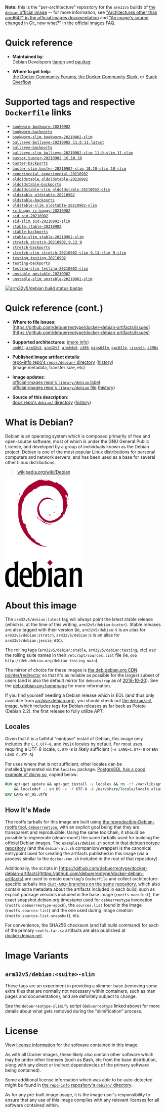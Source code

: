 <!--

********************************************************************************

WARNING:

    DO NOT EDIT "debian/README.md"

    IT IS AUTO-GENERATED

    (from the other files in "debian/" combined with a set of templates)

********************************************************************************

-->

**Note:** this is the "per-architecture" repository for the `arm32v5` builds of [the `debian` official image](https://hub.docker.com/_/debian) -- for more information, see ["Architectures other than amd64?" in the official images documentation](https://github.com/docker-library/official-images#architectures-other-than-amd64) and ["An image's source changed in Git, now what?" in the official images FAQ](https://github.com/docker-library/faq#an-images-source-changed-in-git-now-what).

# Quick reference

-	**Maintained by**:  
	Debian Developers [tianon](https://qa.debian.org/developer.php?login=tianon) and [paultag](https://qa.debian.org/developer.php?login=paultag)

-	**Where to get help**:  
	[the Docker Community Forums](https://forums.docker.com/), [the Docker Community Slack](https://dockr.ly/slack), or [Stack Overflow](https://stackoverflow.com/search?tab=newest&q=docker)

# Supported tags and respective `Dockerfile` links

-	[`bookworm`, `bookworm-20210902`](https://github.com/debuerreotype/docker-debian-artifacts/blob/6147904711b52b82ae2195c4e2bee28185273401/bookworm/Dockerfile)
-	[`bookworm-backports`](https://github.com/debuerreotype/docker-debian-artifacts/blob/6147904711b52b82ae2195c4e2bee28185273401/bookworm/backports/Dockerfile)
-	[`bookworm-slim`, `bookworm-20210902-slim`](https://github.com/debuerreotype/docker-debian-artifacts/blob/6147904711b52b82ae2195c4e2bee28185273401/bookworm/slim/Dockerfile)
-	[`bullseye`, `bullseye-20210902`, `11.0`, `11`, `latest`](https://github.com/debuerreotype/docker-debian-artifacts/blob/6147904711b52b82ae2195c4e2bee28185273401/bullseye/Dockerfile)
-	[`bullseye-backports`](https://github.com/debuerreotype/docker-debian-artifacts/blob/6147904711b52b82ae2195c4e2bee28185273401/bullseye/backports/Dockerfile)
-	[`bullseye-slim`, `bullseye-20210902-slim`, `11.0-slim`, `11-slim`](https://github.com/debuerreotype/docker-debian-artifacts/blob/6147904711b52b82ae2195c4e2bee28185273401/bullseye/slim/Dockerfile)
-	[`buster`, `buster-20210902`, `10.10`, `10`](https://github.com/debuerreotype/docker-debian-artifacts/blob/6147904711b52b82ae2195c4e2bee28185273401/buster/Dockerfile)
-	[`buster-backports`](https://github.com/debuerreotype/docker-debian-artifacts/blob/6147904711b52b82ae2195c4e2bee28185273401/buster/backports/Dockerfile)
-	[`buster-slim`, `buster-20210902-slim`, `10.10-slim`, `10-slim`](https://github.com/debuerreotype/docker-debian-artifacts/blob/6147904711b52b82ae2195c4e2bee28185273401/buster/slim/Dockerfile)
-	[`experimental`, `experimental-20210902`](https://github.com/debuerreotype/docker-debian-artifacts/blob/6147904711b52b82ae2195c4e2bee28185273401/experimental/Dockerfile)
-	[`oldoldstable`, `oldoldstable-20210902`](https://github.com/debuerreotype/docker-debian-artifacts/blob/6147904711b52b82ae2195c4e2bee28185273401/oldoldstable/Dockerfile)
-	[`oldoldstable-backports`](https://github.com/debuerreotype/docker-debian-artifacts/blob/6147904711b52b82ae2195c4e2bee28185273401/oldoldstable/backports/Dockerfile)
-	[`oldoldstable-slim`, `oldoldstable-20210902-slim`](https://github.com/debuerreotype/docker-debian-artifacts/blob/6147904711b52b82ae2195c4e2bee28185273401/oldoldstable/slim/Dockerfile)
-	[`oldstable`, `oldstable-20210902`](https://github.com/debuerreotype/docker-debian-artifacts/blob/6147904711b52b82ae2195c4e2bee28185273401/oldstable/Dockerfile)
-	[`oldstable-backports`](https://github.com/debuerreotype/docker-debian-artifacts/blob/6147904711b52b82ae2195c4e2bee28185273401/oldstable/backports/Dockerfile)
-	[`oldstable-slim`, `oldstable-20210902-slim`](https://github.com/debuerreotype/docker-debian-artifacts/blob/6147904711b52b82ae2195c4e2bee28185273401/oldstable/slim/Dockerfile)
-	[`rc-buggy`, `rc-buggy-20210902`](https://github.com/debuerreotype/docker-debian-artifacts/blob/6147904711b52b82ae2195c4e2bee28185273401/rc-buggy/Dockerfile)
-	[`sid`, `sid-20210902`](https://github.com/debuerreotype/docker-debian-artifacts/blob/6147904711b52b82ae2195c4e2bee28185273401/sid/Dockerfile)
-	[`sid-slim`, `sid-20210902-slim`](https://github.com/debuerreotype/docker-debian-artifacts/blob/6147904711b52b82ae2195c4e2bee28185273401/sid/slim/Dockerfile)
-	[`stable`, `stable-20210902`](https://github.com/debuerreotype/docker-debian-artifacts/blob/6147904711b52b82ae2195c4e2bee28185273401/stable/Dockerfile)
-	[`stable-backports`](https://github.com/debuerreotype/docker-debian-artifacts/blob/6147904711b52b82ae2195c4e2bee28185273401/stable/backports/Dockerfile)
-	[`stable-slim`, `stable-20210902-slim`](https://github.com/debuerreotype/docker-debian-artifacts/blob/6147904711b52b82ae2195c4e2bee28185273401/stable/slim/Dockerfile)
-	[`stretch`, `stretch-20210902`, `9.13`, `9`](https://github.com/debuerreotype/docker-debian-artifacts/blob/6147904711b52b82ae2195c4e2bee28185273401/stretch/Dockerfile)
-	[`stretch-backports`](https://github.com/debuerreotype/docker-debian-artifacts/blob/6147904711b52b82ae2195c4e2bee28185273401/stretch/backports/Dockerfile)
-	[`stretch-slim`, `stretch-20210902-slim`, `9.13-slim`, `9-slim`](https://github.com/debuerreotype/docker-debian-artifacts/blob/6147904711b52b82ae2195c4e2bee28185273401/stretch/slim/Dockerfile)
-	[`testing`, `testing-20210902`](https://github.com/debuerreotype/docker-debian-artifacts/blob/6147904711b52b82ae2195c4e2bee28185273401/testing/Dockerfile)
-	[`testing-backports`](https://github.com/debuerreotype/docker-debian-artifacts/blob/6147904711b52b82ae2195c4e2bee28185273401/testing/backports/Dockerfile)
-	[`testing-slim`, `testing-20210902-slim`](https://github.com/debuerreotype/docker-debian-artifacts/blob/6147904711b52b82ae2195c4e2bee28185273401/testing/slim/Dockerfile)
-	[`unstable`, `unstable-20210902`](https://github.com/debuerreotype/docker-debian-artifacts/blob/6147904711b52b82ae2195c4e2bee28185273401/unstable/Dockerfile)
-	[`unstable-slim`, `unstable-20210902-slim`](https://github.com/debuerreotype/docker-debian-artifacts/blob/6147904711b52b82ae2195c4e2bee28185273401/unstable/slim/Dockerfile)

[![arm32v5/debian build status badge](https://img.shields.io/jenkins/s/https/doi-janky.infosiftr.net/job/multiarch/job/arm32v5/job/debian.svg?label=arm32v5/debian%20%20build%20job)](https://doi-janky.infosiftr.net/job/multiarch/job/arm32v5/job/debian/)

# Quick reference (cont.)

-	**Where to file issues**:  
	[https://github.com/debuerreotype/docker-debian-artifacts/issues](https://github.com/debuerreotype/docker-debian-artifacts/issues)

-	**Supported architectures**: ([more info](https://github.com/docker-library/official-images#architectures-other-than-amd64))  
	[`amd64`](https://hub.docker.com/r/amd64/debian/), [`arm32v5`](https://hub.docker.com/r/arm32v5/debian/), [`arm32v7`](https://hub.docker.com/r/arm32v7/debian/), [`arm64v8`](https://hub.docker.com/r/arm64v8/debian/), [`i386`](https://hub.docker.com/r/i386/debian/), [`mips64le`](https://hub.docker.com/r/mips64le/debian/), [`ppc64le`](https://hub.docker.com/r/ppc64le/debian/), [`riscv64`](https://hub.docker.com/r/riscv64/debian/), [`s390x`](https://hub.docker.com/r/s390x/debian/)

-	**Published image artifact details**:  
	[repo-info repo's `repos/debian/` directory](https://github.com/docker-library/repo-info/blob/master/repos/debian) ([history](https://github.com/docker-library/repo-info/commits/master/repos/debian))  
	(image metadata, transfer size, etc)

-	**Image updates**:  
	[official-images repo's `library/debian` label](https://github.com/docker-library/official-images/issues?q=label%3Alibrary%2Fdebian)  
	[official-images repo's `library/debian` file](https://github.com/docker-library/official-images/blob/master/library/debian) ([history](https://github.com/docker-library/official-images/commits/master/library/debian))

-	**Source of this description**:  
	[docs repo's `debian/` directory](https://github.com/docker-library/docs/tree/master/debian) ([history](https://github.com/docker-library/docs/commits/master/debian))

# What is Debian?

Debian is an operating system which is composed primarily of free and open-source software, most of which is under the GNU General Public License, and developed by a group of individuals known as the Debian project. Debian is one of the most popular Linux distributions for personal computers and network servers, and has been used as a base for several other Linux distributions.

> [wikipedia.org/wiki/Debian](https://en.wikipedia.org/wiki/Debian)

![logo](https://raw.githubusercontent.com/docker-library/docs/b449be7df57e9ed9086bb5821bfb5d6cdc5d67a4/debian/logo.png)

# About this image

The `arm32v5/debian:latest` tag will always point the latest stable release (which is, at the time of this writing, `arm32v5/debian:buster`). Stable releases are also tagged with their version (ie, `arm32v5/debian:9` is an alias for `arm32v5/debian:stretch`, `arm32v5/debian:8` is an alias for `arm32v5/debian:jessie`, etc).

The rolling tags (`arm32v5/debian:stable`, `arm32v5/debian:testing`, etc) use the rolling suite names in their `/etc/apt/sources.list` file (ie, `deb http://deb.debian.org/debian testing main`).

The mirror of choice for these images is [the deb.debian.org CDN pointer/redirector](https://deb.debian.org) so that it's as reliable as possible for the largest subset of users (and is also the default mirror for `debootstrap` as of [2016-10-20](https://anonscm.debian.org/cgit/d-i/debootstrap.git/commit/?id=9e8bc60ad1ccf3a25ce7890526b70059f3e770de)). See the [deb.debian.org homepage](https://deb.debian.org) for more information.

If you find yourself needing a Debian release which is EOL (and thus only available from [archive.debian.org](http://archive.debian.org)), you should check out [the `debian/eol` image](https://hub.docker.com/r/debian/eol/), which includes tags for Debian releases as far back as Potato (Debian 2.2), the first release to fully utilize APT.

## Locales

Given that it is a faithful "minbase" install of Debian, this image only includes the `C`, `C.UTF-8`, and `POSIX` locales by default. For most uses requiring a UTF-8 locale, `C.UTF-8` is likely sufficient (`-e LANG=C.UTF-8` or `ENV LANG C.UTF-8`).

For uses where that is not sufficient, other locales can be installed/generated via the `locales` package. [PostgreSQL has a good example of doing so](https://github.com/docker-library/postgres/blob/69bc540ecfffecce72d49fa7e4a46680350037f9/9.6/Dockerfile#L21-L24), copied below:

```dockerfile
RUN apt-get update && apt-get install -y locales && rm -rf /var/lib/apt/lists/* \
	&& localedef -i en_US -c -f UTF-8 -A /usr/share/locale/locale.alias en_US.UTF-8
ENV LANG en_US.utf8
```

## How It's Made

The rootfs tarballs for this image are built using [the reproducible-Debian-rootfs tool, `debuerreotype`](https://github.com/debuerreotype/debuerreotype), with an explicit goal being that they are transparent and reproducible. Using the same toolchain, it should be possible to regenerate (clean-room!) the same tarballs used for building the official Debian images. [The `examples/debian.sh` script in that debuerreotype repository](https://github.com/debuerreotype/debuerreotype/blob/master/examples/debian.sh) (and the `debian-all.sh` companion/wrapper) is the canonical entrypoint used for creating the artifacts published in this image (via a process similar to the `docker-run.sh` included in the root of that repository).

Additionally, the scripts in [https://github.com/debuerreotype/docker-debian-artifacts](https://github.com/debuerreotype/docker-debian-artifacts) are used to create each tag's `Dockerfile` and collect architecture-specific tarballs into [`dist-ARCH` branches on the same repository](https://github.com/debuerreotype/docker-debian-artifacts/branches), which also contain extra metadata about the artifacts included in each build, such as explicit package versions included in the base image (`rootfs.manifest`), the exact snapshot.debian.org timestamp used for `debuerreotype` invocation (`rootfs.debuerreotype-epoch`), the `sources.list` found in the image (`rootfs.sources-list`) and the one used during image creation (`rootfs.sources-list-snapshot`), etc.

For convenience, the SHA256 checksum (and full build command) for each of the primary `rootfs.tar.xz` artifacts are also published at [docker.debian.net](https://docker.debian.net/).

# Image Variants

## `arm32v5/debian:<suite>-slim`

These tags are an experiment in providing a slimmer base (removing some extra files that are normally not necessary within containers, such as man pages and documentation), and are definitely subject to change.

See the `debuerreotype-slimify` script (`debuerreotype` linked above) for more details about what gets removed during the "slimification" process.

# License

View [license information](https://www.debian.org/social_contract#guidelines) for the software contained in this image.

As with all Docker images, these likely also contain other software which may be under other licenses (such as Bash, etc from the base distribution, along with any direct or indirect dependencies of the primary software being contained).

Some additional license information which was able to be auto-detected might be found in [the `repo-info` repository's `debian/` directory](https://github.com/docker-library/repo-info/tree/master/repos/debian).

As for any pre-built image usage, it is the image user's responsibility to ensure that any use of this image complies with any relevant licenses for all software contained within.
